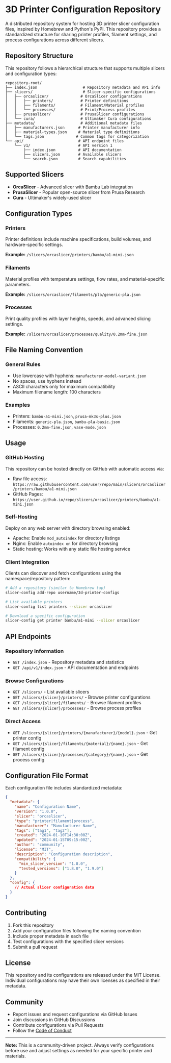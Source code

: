 # 3D Printer Configuration Repository

A distributed repository system for hosting 3D printer slicer configuration files, inspired by Homebrew and Python's PyPI. This repository provides a standardized structure for sharing printer profiles, filament settings, and process configurations across different slicers.

## Repository Structure

This repository follows a hierarchical structure that supports multiple slicers and configuration types:

```
repository-root/
├── index.json                    # Repository metadata and API info
├── slicers/                      # Slicer-specific configurations
│   ├── orcaslicer/              # OrcaSlicer configurations
│   │   ├── printers/            # Printer definitions
│   │   ├── filaments/           # Filament/Material profiles  
│   │   └── processes/           # Print/Process profiles
│   ├── prusaslicer/             # PrusaSlicer configurations
│   └── cura/                    # Ultimaker Cura configurations
├── metadata/                    # Additional metadata files
│   ├── manufacturers.json      # Printer manufacturer info
│   ├── material-types.json     # Material type definitions
│   └── tags.json              # Common tags for categorization
└── api/                        # API endpoint files
    └── v1/                     # API version 1
        ├── index.json          # API documentation
        ├── slicers.json        # Available slicers
        └── search.json         # Search capabilities
```

## Supported Slicers

- **OrcaSlicer** - Advanced slicer with Bambu Lab integration
- **PrusaSlicer** - Popular open-source slicer from Prusa Research  
- **Cura** - Ultimaker's widely-used slicer

## Configuration Types

### Printers
Printer definitions include machine specifications, build volumes, and hardware-specific settings.

**Example:** `/slicers/orcaslicer/printers/bambu/a1-mini.json`

### Filaments
Material profiles with temperature settings, flow rates, and material-specific parameters.

**Example:** `/slicers/orcaslicer/filaments/pla/generic-pla.json`

### Processes
Print quality profiles with layer heights, speeds, and advanced slicing settings.

**Example:** `/slicers/orcaslicer/processes/quality/0.2mm-fine.json`

## File Naming Convention

### General Rules
- Use lowercase with hyphens: `manufacturer-model-variant.json`
- No spaces, use hyphens instead
- ASCII characters only for maximum compatibility
- Maximum filename length: 100 characters

### Examples
- Printers: `bambu-a1-mini.json`, `prusa-mk3s-plus.json`
- Filaments: `generic-pla.json`, `bambu-pla-basic.json`
- Processes: `0.2mm-fine.json`, `vase-mode.json`

## Usage

### GitHub Hosting
This repository can be hosted directly on GitHub with automatic access via:
- Raw file access: `https://raw.githubusercontent.com/user/repo/main/slicers/orcaslicer/printers/bambu/a1-mini.json`
- GitHub Pages: `https://user.github.io/repo/slicers/orcaslicer/printers/bambu/a1-mini.json`

### Self-Hosting
Deploy on any web server with directory browsing enabled:
- Apache: Enable `mod_autoindex` for directory listings
- Nginx: Enable `autoindex on` for directory browsing
- Static hosting: Works with any static file hosting service

### Client Integration
Clients can discover and fetch configurations using the namespace/repository pattern:

```bash
# Add a repository (similar to Homebrew tap)
slicer-config add-repo username/3d-printer-configs

# List available printers
slicer-config list printers --slicer orcaslicer

# Download a specific configuration
slicer-config get printer bambu/a1-mini --slicer orcaslicer
```

## API Endpoints

### Repository Information
- `GET /index.json` - Repository metadata and statistics
- `GET /api/v1/index.json` - API documentation and endpoints

### Browse Configurations
- `GET /slicers/` - List available slicers
- `GET /slicers/{slicer}/printers/` - Browse printer configurations
- `GET /slicers/{slicer}/filaments/` - Browse filament profiles
- `GET /slicers/{slicer}/processes/` - Browse process profiles

### Direct Access
- `GET /slicers/{slicer}/printers/{manufacturer}/{model}.json` - Get printer config
- `GET /slicers/{slicer}/filaments/{material}/{name}.json` - Get filament config
- `GET /slicers/{slicer}/processes/{category}/{name}.json` - Get process config

## Configuration File Format

Each configuration file includes standardized metadata:

```json
{
  "metadata": {
    "name": "Configuration Name",
    "version": "1.0.0",
    "slicer": "orcaslicer",
    "type": "printer|filament|process",
    "manufacturer": "Manufacturer Name",
    "tags": ["tag1", "tag2"],
    "created": "2024-01-10T14:30:00Z",
    "updated": "2024-01-15T09:15:00Z",
    "author": "community",
    "license": "MIT",
    "description": "Configuration description",
    "compatibility": {
      "min_slicer_version": "1.8.0",
      "tested_versions": ["1.8.0", "1.9.0"]
    }
  },
  "config": {
    // Actual slicer configuration data
  }
}
```

## Contributing

1. Fork this repository
2. Add your configuration files following the naming convention
3. Include proper metadata in each file
4. Test configurations with the specified slicer versions
5. Submit a pull request

## License

This repository and its configurations are released under the MIT License. Individual configurations may have their own licenses as specified in their metadata.

## Community

- Report issues and request configurations via GitHub Issues
- Join discussions in GitHub Discussions
- Contribute configurations via Pull Requests
- Follow the [Code of Conduct](CODE_OF_CONDUCT.md)

---

**Note:** This is a community-driven project. Always verify configurations before use and adjust settings as needed for your specific printer and materials.
